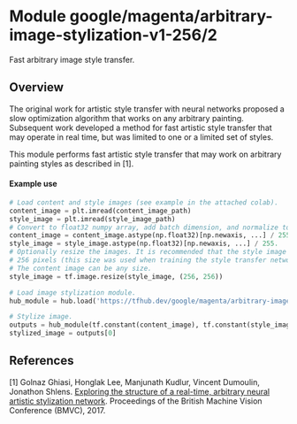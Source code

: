 # Module google/magenta/arbitrary-image-stylization-v1-256/2

Fast arbitrary image style transfer.

<!-- dataset: multiple -->
<!-- asset-path: legacy -->
<!-- task: image-style-transfer -->
<!-- network-architecture: other -->
<!-- fine-tunable: false -->
<!-- format: hub -->
<!-- colab: https://colab.research.google.com/github/tensorflow/docs/blob/master/site/en/hub/tutorials/tf2_arbitrary_image_stylization.ipynb -->

## Overview

The original work for artistic style transfer with neural networks proposed a
slow optimization algorithm that works on any arbitrary painting. Subsequent
work developed a method for fast artistic style transfer that may operate in
real time, but was limited to one or a limited set of styles.

This module performs fast artistic style transfer that may work on arbitrary
painting styles as described in [1].

#### Example use

```python
# Load content and style images (see example in the attached colab).
content_image = plt.imread(content_image_path)
style_image = plt.imread(style_image_path)
# Convert to float32 numpy array, add batch dimension, and normalize to range [0, 1]. Example using numpy:
content_image = content_image.astype(np.float32)[np.newaxis, ...] / 255.
style_image = style_image.astype(np.float32)[np.newaxis, ...] / 255.
# Optionally resize the images. It is recommended that the style image is about
# 256 pixels (this size was used when training the style transfer network).
# The content image can be any size.
style_image = tf.image.resize(style_image, (256, 256))

# Load image stylization module.
hub_module = hub.load('https://tfhub.dev/google/magenta/arbitrary-image-stylization-v1-256/2')

# Stylize image.
outputs = hub_module(tf.constant(content_image), tf.constant(style_image))
stylized_image = outputs[0]
```

## References

[1] Golnaz Ghiasi, Honglak Lee, Manjunath Kudlur, Vincent Dumoulin, Jonathon
Shlens. [Exploring the structure of a real-time, arbitrary neural artistic
stylization network](https://arxiv.org/abs/1705.06830). Proceedings of the
British Machine Vision Conference (BMVC), 2017.
